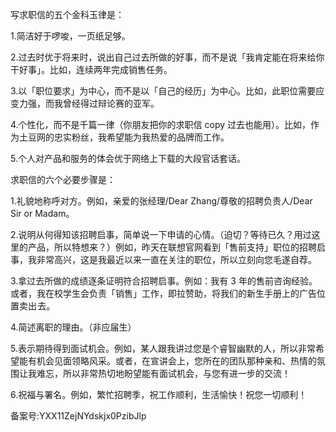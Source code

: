 写求职信的五个金科玉律是： 

1.简洁好于啰唆，一页纸足够。 

2.过去时优于将来时，说出自己过去所做的好事，而不是说「我肯定能在将来给你干好事」。比如，连续两年完成销售任务。 

3.以「职位要求」为中心，而不是以「自己的经历」为中心。比如，此职位需要应变力强，而我曾经得过辩论赛的亚军。 

4.个性化，而不是千篇一律（你朋友把你的求职信 copy 过去也能用）。比如，作为土豆网的忠实粉丝，我希望能为我热爱的品牌而工作。 

5.个人对产品和服务的体会优于网络上下载的大段官话套话。 

求职信的六个必要步骤是： 

1.礼貌地称呼对方。例如，亲爱的张经理/Dear Zhang/尊敬的招聘负责人/Dear Sir or Madam。 

2.说明从何得知该招聘启事，简单说一下申请的心情。（迫切？等待已久？用过这里的产品，所以特想来？）例如，昨天在联想官网看到「售前支持」职位的招聘启事，我非常高兴，这是我最近以来一直在关注的职位，所以立刻向您毛遂自荐。 

3.拿过去所做的成绩逐条证明符合招聘启事。例如：我有 3 年的售前咨询经验。或者，我在校学生会负责「销售」工作，即拉赞助，将我们的新生手册上的广告位置卖出 去。 

4.简述离职的理由。（非应届生） 

5.表示期待得到面试机会。例如，某人跟我讲过您是个睿智幽默的人，所以非常希望能有机会见面领略风采。或者，在宣讲会上，您所在的团队那种亲和、热情的氛围让我难忘，所以非常热切地盼望能有面试机会，与您有进一步的交流！ 

6.祝福与署名。例如，繁忙招聘季，祝工作顺利，生活愉快！祝您一切顺利！ 

备案号:YXX11ZejNYdskjx0PzibJlp